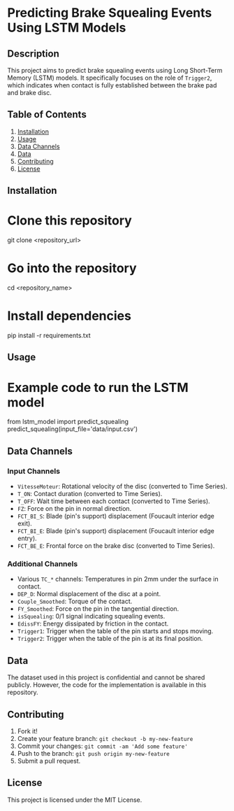 # Predicting Brake Squealing Events Using LSTM Models

## Description

This project aims to predict brake squealing events using Long Short-Term Memory (LSTM) models. It specifically focuses on the role of `Trigger2`, which indicates when contact is fully established between the brake pad and brake disc.

## Table of Contents

1. [Installation](#Installation)
2. [Usage](#Usage)
3. [Data Channels](#Data-Channels)
4. [Data](#Data)
5. [Contributing](#Contributing)
6. [License](#License)

## Installation


# Clone this repository
git clone <repository_url>

# Go into the repository
cd <repository_name>

# Install dependencies
pip install -r requirements.txt


## Usage


# Example code to run the LSTM model
from lstm_model import predict_squealing
predict_squealing(input_file='data/input.csv')


## Data Channels

### Input Channels

- `VitesseMoteur`: Rotational velocity of the disc (converted to Time Series).
- `T_ON`: Contact duration (converted to Time Series).
- `T_OFF`: Wait time between each contact (converted to Time Series).
- `FZ`: Force on the pin in normal direction.
- `FCT_BI_S`: Blade (pin's support) displacement (Foucault interior edge exit).
- `FCT_BI_E`: Blade (pin's support) displacement (Foucault interior edge entry).
- `FCT_BE_E`: Frontal force on the brake disc (converted to Time Series).
  
### Additional Channels

- Various `TC_*` channels: Temperatures in pin 2mm under the surface in contact.
- `DEP_D`: Normal displacement of the disc at a point.
- `Couple_Smoothed`: Torque of the contact.
- `FY_Smoothed`: Force on the pin in the tangential direction.
- `isSquealing`: 0/1 signal indicating squealing events.
- `EdissFY`: Energy dissipated by friction in the contact.
- `Trigger1`: Trigger when the table of the pin starts and stops moving.
- `Trigger2`: Trigger when the table of the pin is at its final position.

## Data

The dataset used in this project is confidential and cannot be shared publicly. However, the code for the implementation is available in this repository.

## Contributing

1. Fork it!
2. Create your feature branch: `git checkout -b my-new-feature`
3. Commit your changes: `git commit -am 'Add some feature'`
4. Push to the branch: `git push origin my-new-feature`
5. Submit a pull request.

## License

This project is licensed under the MIT License. 
